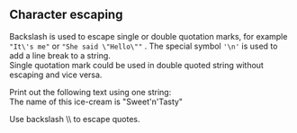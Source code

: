 <h2>Character escaping</h2><p>Backslash is used to escape single or double quotation marks, for example <code>"It\'s me"</code> or <code>"She said \"Hello\""</code> . The special symbol <code>'\n'</code> is used to add a line break to a string.<br>
Single quotation mark could be used in double quoted string without escaping and vice versa.</p><p>Print out the following text using one string:<br>
The name of this ice-cream is "Sweet'n'Tasty"</p><div class="hint">Use backslash \\ to escape quotes.</div>


